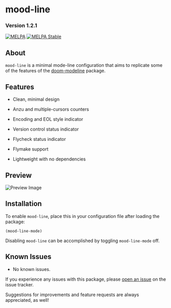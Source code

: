 # mood-line
### Version 1.2.1

[![MELPA](https://melpa.org/packages/mood-line-badge.svg)](https://melpa.org/#/mood-line)
[![MELPA Stable](https://stable.melpa.org/packages/mood-line-badge.svg)](https://stable.melpa.org/#/mood-line)

## About

`mood-line` is a minimal mode-line configuration that aims to replicate some of the features of the
[doom-modeline](https://github.com/seagle0128/doom-modeline)
package.

## Features

* Clean, minimal design

* Anzu and multiple-cursors counters

* Encoding and EOL style indicator

* Version control status indicator

* Flycheck status indicator

* Flymake support

* Lightweight with no dependencies

## Preview

![Preview Image](https://gitlab.com/jessieh/mood-line/raw/assets/mood-line.png "Preview Image")

## Installation

To enable `mood-line`, place this in your configuration file after loading the package:

`(mood-line-mode)`

Disabling `mood-line` can be accomplished by toggling `mood-line-mode` off.

## Known Issues

* No known issues.

If you experience any issues with this package, please
[open an issue](https://gitlab.com/jessieh/mood-line/issues/new)
on the issue tracker.

Suggestions for improvements and feature requests are always appreciated, as well!
